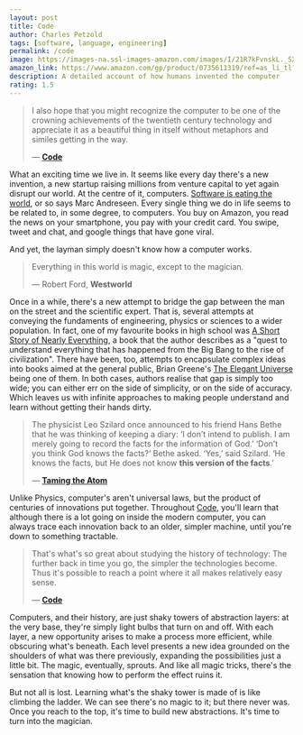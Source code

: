 ```yaml
---
layout: post
title: Code
author: Charles Petzold
tags: [software, language, engineering]
permalink: /code
image: https://images-na.ssl-images-amazon.com/images/I/21R7kFvnskL._SX332_BO1,204,203,200_.jpg
amazon_link: https://www.amazon.com/gp/product/0735611319/ref=as_li_tl?ie=UTF8&camp=1789&creative=9325&creativeASIN=0735611319&linkCode=as2&tag=alvaroduran-20&linkId=21d1e39e027185248e07b31f9a27741d
description: A detailed account of how humans invented the computer
rating: 1.5
---
```

> I also hope that you might recognize the computer to be one of the crowning achievements of the twentieth century technology and appreciate it as a beautiful thing in itself without metaphors and similes getting in the way.
>
> — __[Code](https://www.amazon.com/gp/product/0735611319/ref=as_li_tl?ie=UTF8&camp=1789&creative=9325&creativeASIN=0735611319&linkCode=as2&tag=alvaroduran-20&linkId=21d1e39e027185248e07b31f9a27741d)__

What an exciting time we live in. It seems like every day there's a new invention, a new startup raising millions from venture capital to yet again disrupt our world. At the centre of it, computers. [Software is eating the world](https://a16z.com/2011/08/20/why-software-is-eating-the-world/), or so says Marc Andreseen. Every single thing we do in life seems to be related to, in some degree, to computers. You buy on Amazon, you read the news on your smartphone, you pay with your credit card. You swipe, tweet and chat, and google things that have gone viral.

And yet, the layman simply doesn't know how a computer works.

> Everything in this world is magic, except to the magician.
>
> — Robert Ford, __Westworld__

Once in a while, there's a new attempt to bridge the gap between the man on the street and the scientific expert. That is, several attempts at conveying the fundaments of engineering, physics or sciences to a wider population. In fact, one of my favourite books in high school was [A Short Story of Nearly Everything](https://www.amazon.com/gp/product/076790818X/ref=as_li_tl?ie=UTF8&camp=1789&creative=9325&creativeASIN=076790818X&linkCode=as2&tag=alvaroduran-20&linkId=cd13dbef02d98f7039bd071cf01f81d3), a book that the author describes as a "quest to understand everything that has happened from the Big Bang to the rise of civilization". There have been, too, attempts to encapsulate complex ideas into books aimed at the general public, Brian Greene's [The Elegant Universe](https://www.amazon.com/gp/product/039333810X/ref=as_li_tl?ie=UTF8&camp=1789&creative=9325&creativeASIN=039333810X&linkCode=as2&tag=alvaroduran-20&linkId=177582d6eb46f4e993dabd10486551c1) being one of them. In both cases, authors realise that gap is simply too wide; you can either err on the side of simplicity, or on the side of accuracy. Which leaves us with infinite approaches to making people understand and learn without getting their hands dirty.

> The physicist Leo Szilard once announced to his friend Hans Bethe that he was thinking of keeping a diary: ‘I don’t intend to publish. I am merely going to record the facts for the information of God.’ ‘Don’t you think God knows the facts?’ Bethe asked. ‘Yes,’ said Szilard. ‘He knows the facts, but He does not know __this version of the facts__.’
>
> — __[Taming the Atom](https://www.amazon.com/gp/product/051719726X/ref=as_li_tl?ie=UTF8&camp=1789&creative=9325&creativeASIN=051719726X&linkCode=as2&tag=alvaroduran-20&linkId=9cab1f7fc6f77ccf455be5d9f4f955de)__


Unlike Physics, computer's aren't universal laws, but the product of centuries of innovations put together. Throughout [Code](https://www.amazon.com/gp/product/0735611319/ref=as_li_tl?ie=UTF8&camp=1789&creative=9325&creativeASIN=0735611319&linkCode=as2&tag=alvaroduran-20&linkId=21d1e39e027185248e07b31f9a27741d), you'll learn that although there is a lot going on inside the modern computer, you can always trace each innovation back to an older, simpler machine, until you're down to something tractable.

> That's what's so great about studying the history of technology: The further back in time you go, the simpler the technologies become. Thus it's possible to reach a point where it all makes relatively easy sense.
>
> — __[Code](https://www.amazon.com/gp/product/0735611319/ref=as_li_tl?ie=UTF8&camp=1789&creative=9325&creativeASIN=0735611319&linkCode=as2&tag=alvaroduran-20&linkId=21d1e39e027185248e07b31f9a27741d)__

Computers, and their history, are just shaky towers of abstraction layers: at the very base, they're simply light bulbs that turn on and off. With each layer, a new opportunity arises to make a process more efficient, while obscuring what's beneath. Each level presents a new idea grounded on the shoulders of what was there previously, expanding the possibilities just a little bit. The magic, eventually, sprouts. And like all magic tricks, there's the sensation that knowing how to perform the effect ruins it.

But not all is lost. Learning what's the shaky tower is made of is like climbing the ladder. We can see there's no magic to it; but there never was. Once you reach to the top, it's time to build new abstractions. It's time to turn into the magician.
